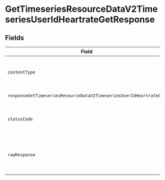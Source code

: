 # GetTimeseriesResourceDataV2TimeseriesUserIdHeartrateGetResponse


## Fields

| Field                                                                                                     | Type                                                                                                      | Required                                                                                                  | Description                                                                                               |
| --------------------------------------------------------------------------------------------------------- | --------------------------------------------------------------------------------------------------------- | --------------------------------------------------------------------------------------------------------- | --------------------------------------------------------------------------------------------------------- |
| `contentType`                                                                                             | *string*                                                                                                  | :heavy_check_mark:                                                                                        | HTTP response content type for this operation                                                             |
| `responseGetTimeseriesResourceDataV2TimeseriesUserIdHeartrateGet`                                         | [shared.ClientFacingHeartRateTimeseries](../../../sdk/models/shared/clientfacingheartratetimeseries.md)[] | :heavy_minus_sign:                                                                                        | Successful Response                                                                                       |
| `statusCode`                                                                                              | *number*                                                                                                  | :heavy_check_mark:                                                                                        | HTTP response status code for this operation                                                              |
| `rawResponse`                                                                                             | [AxiosResponse](https://axios-http.com/docs/res_schema)                                                   | :heavy_check_mark:                                                                                        | Raw HTTP response; suitable for custom response parsing                                                   |